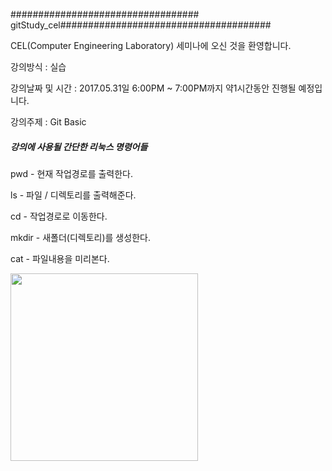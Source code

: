 ################################## gitStudy_cel######################################
  
  CEL(Computer Engineering Laboratory) 세미나에 오신 것을 환영합니다.
  
  강의방식 : 실습
  
  강의날짜 및 시간 : 2017.05.31일 6:00PM ~ 7:00PM까지 약1시간동안 진행될 예정입니다.
  
  강의주제 : Git Basic

##### 강의에 사용될 간단한 리눅스 명령어들 ####
 
 pwd - 현재 작업경로를 출력한다. 
 
 ls - 파일 / 디렉토리를 출력해준다. 
 
 cd - 작업경로로 이동한다.
 
 mkdir - 새폴더(디렉토리)를 생성한다. 
 
 cat - 파일내용을 미리본다.

<img src = "https://octodex.github.com/images/mountietocat.png" height=300 width=300>
